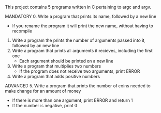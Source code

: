 This project contains 5 programs written in C pertaining to argc and argv.

MANDATORY
0. Write a program that prints its name, followed by a new line
   * If you rename the program it will print the new name, without having to recompile
1. Write a program the prints the number of arguments passed into it, followed by an new line
2. Write a program that prints all arguments it recieves, including the first one
   * Each argument should be printed on a new line
3. Write a program that multiplies two numbers
   * If the program does not receive two arguments, print ERROR
4. Write a program that adds positive numbers

ADVANCED
5. Write a program that prints the number of coins needed to make change for an amount of money
   * If there is more than one argument, print ERROR and return 1
   * If the number is negative, print 0